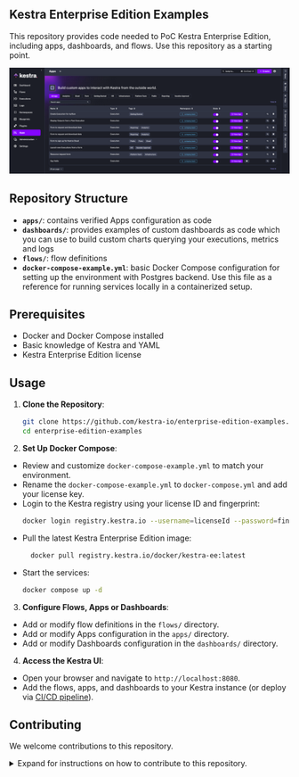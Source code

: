 ## Kestra Enterprise Edition Examples

This repository provides code needed to PoC Kestra Enterprise Edition, including apps, dashboards, and flows. Use this repository as a starting point.

![apps](img/apps.png)

## Repository Structure
- **`apps/`**: contains verified Apps configuration as code
- **`dashboards/`**: provides examples of custom dashboards as code which you can use to build custom charts querying your executions, metrics and logs
- **`flows/`**: flow definitions
- **`docker-compose-example.yml`**: basic Docker Compose configuration for setting up the environment with Postgres backend. Use this file as a reference for running services locally in a containerized setup.

## Prerequisites

- Docker and Docker Compose installed
- Basic knowledge of Kestra and YAML 
- Kestra Enterprise Edition license

## Usage

1. **Clone the Repository**:
   ```bash
   git clone https://github.com/kestra-io/enterprise-edition-examples.git
   cd enterprise-edition-examples
   ```

2. **Set Up Docker Compose**:
- Review and customize `docker-compose-example.yml` to match your environment.
- Rename the `docker-compose-example.yml` to `docker-compose.yml` and add your license key.
- Login to the Kestra registry using your license ID and fingerprint:
  ```bash
  docker login registry.kestra.io --username=licenseId --password=fingerprint
  ```
- Pull the latest Kestra Enterprise Edition image:
  ```bash
    docker pull registry.kestra.io/docker/kestra-ee:latest
    ```
- Start the services:
   ```bash
   docker compose up -d
   ```

3. **Configure Flows, Apps or Dashboards**:
- Add or modify flow definitions in the `flows/` directory.
- Add or modify Apps configuration in the `apps/` directory.
- Add or modify Dashboards configuration in the `dashboards/` directory.

4. **Access the Kestra UI**:
- Open your browser and navigate to `http://localhost:8080`.
- Add the flows, apps, and dashboards to your Kestra instance (or deploy via [CI/CD pipeline](https://kestra.io/docs/version-control-cicd/cicd)).

## Contributing

We welcome contributions to this repository. 

<details>
<summary>Expand for instructions on how to contribute to this repository.</summary>

1. Fork the repository.
2. Create a feature branch:
   ```bash
   git checkout -b feature/<feature-name>
   ```
3. Commit your changes:
   ```bash
   git commit -m "Add <feature-name>"
   ```
4. Push to the branch:
   ```bash
   git push origin feature/<feature-name>
   ```
5. Open a Pull Request.

</details>